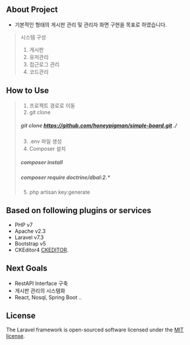 ## About Project
- 기본적인 형태의 게시판 관리 및 관리자 화면 구현을 목표로 하였습니다.
> 시스템 구성
> 1) 게시판 
> 2) 유저관리
> 3) 접근로그 관리
> 4) 코드관리

## How to Use
> 1. 프로젝트 경로로 이동
> 2. git clone
> ##### git clone https://github.com/honeypigman/simple-board.git ./
> 3. .env 파일 생성
> 4. Composer 설치
> ##### composer install
> ##### composer require doctrine/dbal:2.*
> 5. php artisan key:generate

## Based on following plugins or services
- PHP v7
- Apache v2.3
- Laravel v7.3
- Bootstrap v5
- CKEditor4 [CKEDITOR](https://ckeditor.com/docs/ckeditor4/latest/index.html).


## Next Goals
- RestAPI Interface 구축
- 게시판 관리의 시스템화
- React, Nosql, Spring Boot ..


## License
The Laravel framework is open-sourced software licensed under the [MIT license](https://opensource.org/licenses/MIT).